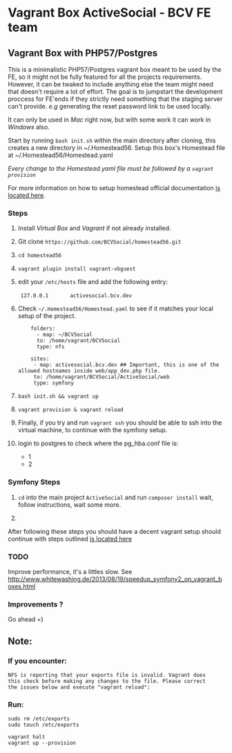 # Vagrant Box ActiveSocial - BCV FE team

## Vagrant Box with PHP57/Postgres

This is a minimalistic PHP57/Postgres vagrant box meant to be used by the FE, so it might not be fully featured for all the projects requirements. However, it can be twaked to include anything else the team might need that doesn't require a lot of effort. The goal is to jumpstart the development proccess for FE'ends if they strictly need something that the staging server can't provide. *e.g* generating the reset password link to be used locally.

It can only be used in *Mac* right now, but with some work it can work in *Windows* also.

Start by running `bash init.sh` within the main directory after cloning, this creates a new directory in ~/.Homestead56. Setup this box's Homestead file at ~/.Homestead56/Homestead.yaml

*Every change to the Homestead.yaml file must be followed by a `vagrant provision`*

For more information on how to setup homestead official documentation [is located here](https://laravel.com/docs/5.3/homestead).

### Steps

1. Install *Virtual Box* and *Vagrant* if not already installed.

2. Git clone `https://github.com/BCVSocial/homestead56.git`

3. `cd homestead56`

4. `vagrant plugin install vagrant-vbguest`

5. edit your `/etc/hosts` file and add the following entry: 

   ```   
       127.0.0.1       activesocial.bcv.dev
   ``` 

6. Check `~/.Homestead56/Homestead.yaml` to see if it matches your local setup of the project.

   ```
       folders:
         - map: ~/BCVSocial
         to: /home/vagrant/BCVSocial
         type: nfs

       sites:
        - map: activesocial.bcv.dev ## Important, this is one of the allowed hostnames inside web/app_dev.php file.
        to: /home/vagrant/BCVSocial/ActiveSocial/web
        type: symfony
   ```

7. `bash init.sh && vagrant up`

8. `vagrant provision & vagrant reload`

9. Finally, if you try and run `vagrant ssh` you should be able to ssh into the virtual machine, to continue with the symfony setup.

10. login to postgres to check where the pg_hba.conf file is:
    * 1
    * 2

### Symfony Steps

1. `cd` into the main project `ActiveSocial` and run `composer install` wait, follow instructions, wait some more.

2. 

After following these steps you should have a decent vagrant setup should continue with steps outlined [is located here](https://github.com/BCVSocial/ActiveSocial)

### TODO

Improve performance, it's a littles slow. See http://www.whitewashing.de/2013/08/19/speedup_symfony2_on_vagrant_boxes.html

### Improvements ? 

Go ahead =)

## Note: 

### If you encounter: 

```
NFS is reporting that your exports file is invalid. Vagrant does
this check before making any changes to the file. Please correct
the issues below and execute "vagrant reload":
```

### Run: 
```
sudo rm /etc/exports
sudo touch /etc/exports

vagrant halt
vagrant up --provision
```
